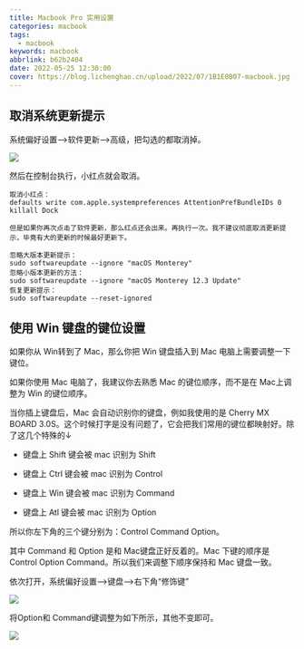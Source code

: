 ```yaml
---
title: Macbook Pro 实用设置
categories: macbook
tags:
  - macbook
keywords: macbook
abbrlink: b62b2404
date: 2022-05-25 12:30:00
cover: https://blog.lichenghao.cn/upload/2022/07/1B1E0B07-macbook.jpg
---
```

## 取消系统更新提示

系统偏好设置——>软件更新——>高级，把勾选的都取消掉。

![](https://blog.lichenghao.cn/upload/2022/07/20213952.png)

然后在控制台执行，小红点就会取消。

```shell
取消小红点：
defaults write com.apple.systempreferences AttentionPrefBundleIDs 0
killall Dock
```

`但是如果你再次点击了软件更新，那么红点还会出来。再执行一次。我不建议彻底取消更新提示，毕竟有大的更新的时候最好更新下。`



```shell
忽略大版本更新提示：
sudo softwareupdate --ignore "macOS Monterey"
忽略小版本更新的方法：
sudo softwareupdate --ignore "macOS Monterey 12.3 Update"
恢复更新提示：
sudo softwareupdate --reset-ignored
```







## 使用 Win 键盘的键位设置

如果你从 Win转到了 Mac，那么你把 Win 键盘插入到 Mac 电脑上需要调整一下键位。

如果你使用 Mac 电脑了，我建议你去熟悉 Mac 的键位顺序，而不是在 Mac上调整为 Win 的键位顺序。

当你插上键盘后，Mac 会自动识别你的键盘，例如我使用的是 Cherry MX BOARD 3.0S。这个时候打字是没有问题了，它会把我们常用的键位都映射好。除了这几个特殊的↓

- 键盘上 Shift 键会被 mac 识别为 Shift

- 键盘上 Ctrl 键会被 mac 识别为 Control

- 键盘上 Win 键会被 mac 识别为 Command

- 键盘上 Atl  键会被 mac 识别为 Option

所以你左下角的三个键分别为：Control Command Option。

其中 Command 和 Option 是和 Mac键盘正好反着的。Mac 下键的顺序是 Control Option Command。所以我们来调整下顺序保持和 Mac 键盘一致。

依次打开，系统偏好设置——>键盘——>右下角“修饰键”

![](https://blog.lichenghao.cn/upload/2022/07/12.54.53.png)

将Option和 Command键调整为如下所示，其他不变即可。

![](https://blog.lichenghao.cn/upload/2022/07/13.00.54.png)



















